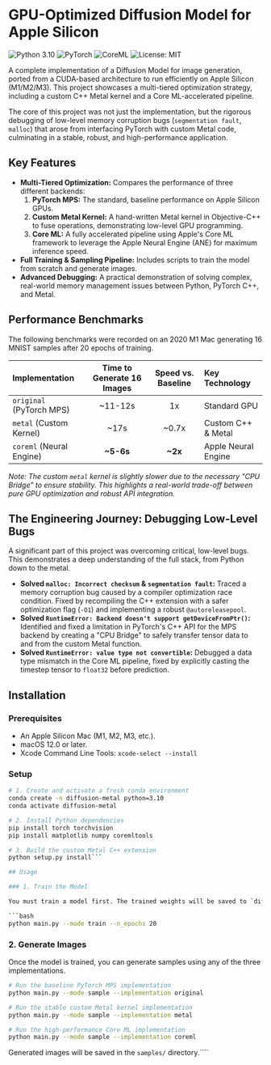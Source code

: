 # GPU-Optimized Diffusion Model for Apple Silicon

![Python 3.10](https://img.shields.io/badge/python-3.10-blue.svg)
![PyTorch](https://img.shields.io/badge/PyTorch-ee4c2c?logo=pytorch&logoColor=white)
![CoreML](https://img.shields.io/badge/CoreML-black?logo=apple&logoColor=white)
![License: MIT](https://img.shields.io/badge/License-MIT-yellow.svg)

A complete implementation of a Diffusion Model for image generation, ported from a CUDA-based architecture to run efficiently on Apple Silicon (M1/M2/M3). This project showcases a multi-tiered optimization strategy, including a custom C++ Metal kernel and a Core ML-accelerated pipeline.

The core of this project was not just the implementation, but the rigorous debugging of low-level memory corruption bugs (`segmentation fault`, `malloc`) that arose from interfacing PyTorch with custom Metal code, culminating in a stable, robust, and high-performance application.

## Key Features

-   **Multi-Tiered Optimization:** Compares the performance of three different backends:
    1.  **PyTorch MPS:** The standard, baseline performance on Apple Silicon GPUs.
    2.  **Custom Metal Kernel:** A hand-written Metal kernel in Objective-C++ to fuse operations, demonstrating low-level GPU programming.
    3.  **Core ML:** A fully accelerated pipeline using Apple's Core ML framework to leverage the Apple Neural Engine (ANE) for maximum inference speed.
-   **Full Training & Sampling Pipeline:** Includes scripts to train the model from scratch and generate images.
-   **Advanced Debugging:** A practical demonstration of solving complex, real-world memory management issues between Python, PyTorch C++, and Metal.

## Performance Benchmarks

The following benchmarks were recorded on an 2020 M1 Mac generating 16 MNIST samples after 20 epochs of training.

| Implementation | Time to Generate 16 Images | Speed vs. Baseline | Key Technology |
| :--- | :---: | :---: | :--- |
| `original` (PyTorch MPS) | ~11-12s | 1x | Standard GPU |
| `metal` (Custom Kernel) | ~17s | ~0.7x | Custom C++ & Metal |
| `coreml` (Neural Engine) | **~5-6s** | **~2x** | Apple Neural Engine |

*Note: The custom `metal` kernel is slightly slower due to the necessary "CPU Bridge" to ensure stability. This highlights a real-world trade-off between pure GPU optimization and robust API integration.*

## The Engineering Journey: Debugging Low-Level Bugs

A significant part of this project was overcoming critical, low-level bugs. This demonstrates a deep understanding of the full stack, from Python down to the metal.

-   **Solved `malloc: Incorrect checksum` & `segmentation fault`:** Traced a memory corruption bug caused by a compiler optimization race condition. Fixed by recompiling the C++ extension with a safer optimization flag (`-O1`) and implementing a robust `@autoreleasepool`.
-   **Solved `RuntimeError: Backend doesn't support getDeviceFromPtr()`:** Identified and fixed a limitation in PyTorch's C++ API for the MPS backend by creating a "CPU Bridge" to safely transfer tensor data to and from the custom Metal function.
-   **Solved `RuntimeError: value type not convertible`:** Debugged a data type mismatch in the Core ML pipeline, fixed by explicitly casting the timestep tensor to `float32` before prediction.

## Installation

### Prerequisites

-   An Apple Silicon Mac (M1, M2, M3, etc.).
-   macOS 12.0 or later.
-   Xcode Command Line Tools: `xcode-select --install`

### Setup

```bash
# 1. Create and activate a fresh conda environment
conda create -n diffusion-metal python=3.10
conda activate diffusion-metal

# 2. Install Python dependencies
pip install torch torchvision
pip install matplotlib numpy coremltools

# 3. Build the custom Metal C++ extension
python setup.py install```

## Usage

### 1. Train the Model

You must train a model first. The trained weights will be saved to `diffusion_model.pt`. Training for 20+ epochs is recommended for good image quality.

```bash
python main.py --mode train --n_epochs 20
```

### 2. Generate Images

Once the model is trained, you can generate samples using any of the three implementations.

```bash
# Run the baseline PyTorch MPS implementation
python main.py --mode sample --implementation original

# Run the stable custom Metal kernel implementation
python main.py --mode sample --implementation metal

# Run the high-performance Core ML implementation
python main.py --mode sample --implementation coreml
```
Generated images will be saved in the `samples/` directory.````
